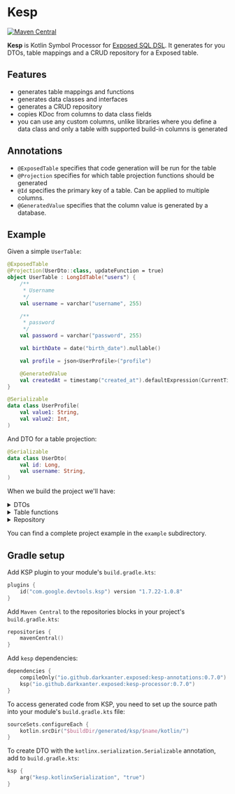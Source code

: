 # Kesp

[![Maven Central](https://img.shields.io/maven-central/v/io.github.darkxanter.exposed/kesp-annotations)](https://search.maven.org/artifact/io.github.darkxanter.exposed/kesp-annotations)

**Kesp** is Kotlin Symbol Processor for [Exposed SQL DSL](https://github.com/JetBrains/Exposed/wiki/DSL).
It generates for you DTOs, table mappings and a CRUD repository for a Exposed table.

## Features

- generates table mappings and functions
- generates data classes and interfaces
- generates a CRUD repository
- copies KDoc from columns to data class fields
- you can use any custom columns, unlike libraries where you define a data class
  and only a table with supported build-in columns is generated

## Annotations

- `@ExposedTable` specifies that code generation will be run for the table
- `@Projection` specifies for which table projection functions should be generated
- `@Id` specifies the primary key of a table. Can be applied to multiple columns.
- `@GeneratedValue` specifies that the column value is generated by a database.

## Example

Given a simple `UserTable`:

```kotlin
@ExposedTable
@Projection(UserDto::class, updateFunction = true)
object UserTable : LongIdTable("users") {
    /**
     * Username
     */
    val username = varchar("username", 255)

    /**
     * password
     */
    val password = varchar("password", 255)

    val birthDate = date("birth_date").nullable()

    val profile = json<UserProfile>("profile")

    @GeneratedValue
    val createdAt = timestamp("created_at").defaultExpression(CurrentTimestamp())
}

@Serializable
data class UserProfile(
    val value1: String,
    val value2: Int,
)
```

And DTO for a table projection:

```kotlin
@Serializable
data class UserDto(
    val id: Long,
    val username: String,
)
```

When we build the project we'll have:

<details>
<summary>DTOs</summary>

```kotlin
public interface UserTableCreate {
    /**
     * Username
     */
    public val username: String

    /**
     * password
     */
    public val password: String

    public val birthDate: LocalDate?

    public val profile: UserProfile
}

@Serializable
public data class UserTableCreateDto(
    /**
     * Username
     */
    public override val username: String,
    /**
     * password
     */
    public override val password: String,
    public override val birthDate: LocalDate? = null,
    public override val profile: UserProfile,
) : UserTableCreate

public interface UserTableFull : UserTableCreate {
    public val id: Long

    public val createdAt: Instant
}

@Serializable
public data class UserTableFullDto(
    public override val id: Long,
    /**
     * Username
     */
    public override val username: String,
    /**
     * password
     */
    public override val password: String,
    public override val birthDate: LocalDate? = null,
    public override val profile: UserProfile,
    public override val createdAt: Instant,
) : UserTableFull
```

</details>

<details>
<summary>Table functions</summary>

Extension functions will be created for generated DTOs from table, as well as for a specified projections in the
annotation `@Projection`.

```kotlin
public fun UserTable.insertDto(dto: UserTableCreate): Long = UserTable.insertAndGetId {
    it.fromDto(dto)
}.value

public fun UserTable.updateDto(id: Long, dto: UserTableCreate): Int =
    UserTable.update({ UserTable.id.eq(id) }) {
        it.fromDto(dto)
    }

public fun UserTable.updateDto(id: Long, dto: UserDto): Int =
    UserTable.update({ UserTable.id.eq(id) }) {
        it.fromDto(dto)
    }

public fun UserTable.insertDto(
    username: String,
    password: String,
    birthDate: LocalDate? = null,
    profile: UserProfile,
): Long = UserTable.insertAndGetId {
    it.fromDto(
        username = username,
        password = password,
        birthDate = birthDate,
        profile = profile,
    )
}.value

public fun UserTable.updateDto(
    id: Long,
    username: String,
    password: String,
    birthDate: LocalDate? = null,
    profile: UserProfile,
): Int = UserTable.update({ UserTable.id.eq(id) }) {
    it.fromDto(
        username = username,
        password = password,
        birthDate = birthDate,
        profile = profile,
    )
}

public fun ResultRow.toUserTableFullDto(): UserTableFullDto = UserTableFullDto(
    id = this[UserTable.id].value,
    username = this[UserTable.username],
    password = this[UserTable.password],
    birthDate = this[UserTable.birthDate],
    profile = this[UserTable.profile],
    createdAt = this[UserTable.createdAt],
)

public fun ResultRow.toUserTableFullDto(alias: Alias<UserTable>): UserTableFullDto =
    UserTableFullDto(
        id = this[alias[UserTable.id]].value,
        username = this[alias[UserTable.username]],
        password = this[alias[UserTable.password]],
        birthDate = this[alias[UserTable.birthDate]],
        profile = this[alias[UserTable.profile]],
        createdAt = this[alias[UserTable.createdAt]],
    )

public fun Iterable<ResultRow>.toUserTableFullDtoList(): List<UserTableFullDto> = map {
    it.toUserTableFullDto()
}

public fun Iterable<ResultRow>.toUserTableFullDtoList(alias: Alias<UserTable>):
    List<UserTableFullDto> = map {
    it.toUserTableFullDto(alias)
}

public fun ResultRow.toUserDto(): UserDto = UserDto(
    id = this[UserTable.id].value,
    username = this[UserTable.username],
)

public fun ResultRow.toUserDto(alias: Alias<UserTable>): UserDto = UserDto(
    id = this[alias[UserTable.id]].value,
    username = this[alias[UserTable.username]],
)

public fun Iterable<ResultRow>.toUserDtoList(): List<UserDto> = map {
    it.toUserDto()
}

public fun Iterable<ResultRow>.toUserDtoList(alias: Alias<UserTable>): List<UserDto> = map {
    it.toUserDto(alias)
}

public fun UpdateBuilder<*>.fromDto(dto: UserTableCreate): Unit {
    this[UserTable.username] = dto.username
    this[UserTable.password] = dto.password
    this[UserTable.birthDate] = dto.birthDate
    this[UserTable.profile] = dto.profile
}

public fun UpdateBuilder<*>.fromDto(
    username: String,
    password: String,
    birthDate: LocalDate? = null,
    profile: UserProfile,
): Unit {
    this[UserTable.username] = username
    this[UserTable.password] = password
    this[UserTable.birthDate] = birthDate
    this[UserTable.profile] = profile
}

public fun UpdateBuilder<*>.fromDto(dto: UserDto): Unit {
    this[UserTable.username] = dto.username
}
```

</details>

<details>
<summary>Repository</summary>

```kotlin
public open class UserTableRepository {
    public fun find(
        configure: Query.() -> Unit = {},
        `where`: (SqlExpressionBuilder.() -> Op<Boolean>)? = null
    ): List<UserTableFullDto> {

        return transaction {
            if (where != null) {
                UserTable.select(where).apply(configure).toUserTableFullDtoList()
            } else {
                UserTable.selectAll().apply(configure).toUserTableFullDtoList()
            }
        }
    }

    public fun findUserDto(
        configure: Query.() -> Unit = {},
        `where`: (SqlExpressionBuilder.() -> Op<Boolean>)? = null
    ): List<UserDto> {

        return transaction {
            if (where != null) {
                UserTable.slice(UserTable.id, UserTable.username).select(where).apply(configure).toUserDtoList()
            } else {
                UserTable.slice(UserTable.id, UserTable.username).selectAll().apply(configure).toUserDtoList()
            }
        }
    }

    public fun findOne(`where`: SqlExpressionBuilder.() -> Op<Boolean>): UserTableFullDto? {

        return find(where = where).singleOrNull()
    }

    public fun findById(id: Long): UserTableFullDto? {

        return findOne {
            UserTable.id.eq(id)
        }
    }

    public fun create(dto: UserTableCreate): Long = transaction {
        UserTable.insertDto(dto)
    }

    public fun update(id: Long, dto: UserTableCreate): Int = transaction {
        UserTable.updateDto(id, dto)
    }

    public fun updateUserDto(id: Long, dto: UserDto): Int = transaction {
        UserTable.updateDto(id, dto)
    }

    public fun deleteById(id: Long): Int {

        return delete {
            UserTable.id.eq(id)
        }
    }

    public fun delete(`where`: UserTable.(ISqlExpressionBuilder) -> Op<Boolean>): Int {

        return transaction {
            UserTable.deleteWhere {
                where(it)
            }
        }
    }
}
```

</details>

You can find a complete project example in the `example` subdirectory.

## Gradle setup

Add KSP plugin to your module's `build.gradle.kts`:

```kotlin
plugins {
    id("com.google.devtools.ksp") version "1.7.22-1.0.8"
}
```

Add `Maven Central` to the repositories blocks in your project's `build.gradle.kts`:

```kotlin
repositories {
    mavenCentral()
}
```

Add `kesp` dependencies:

```kotlin
dependencies {
    compileOnly("io.github.darkxanter.exposed:kesp-annotations:0.7.0")
    ksp("io.github.darkxanter.exposed:kesp-processor:0.7.0")
}
```

To access generated code from KSP, you need to set up the source path into your module's `build.gradle.kts` file:

```kotlin
sourceSets.configureEach {
    kotlin.srcDir("$buildDir/generated/ksp/$name/kotlin/")
}
```

To create DTO with the `kotlinx.serialization.Serializable` annotation, add to `build.gradle.kts`:

```kotlin
ksp {
    arg("kesp.kotlinxSerialization", "true")
}
```
